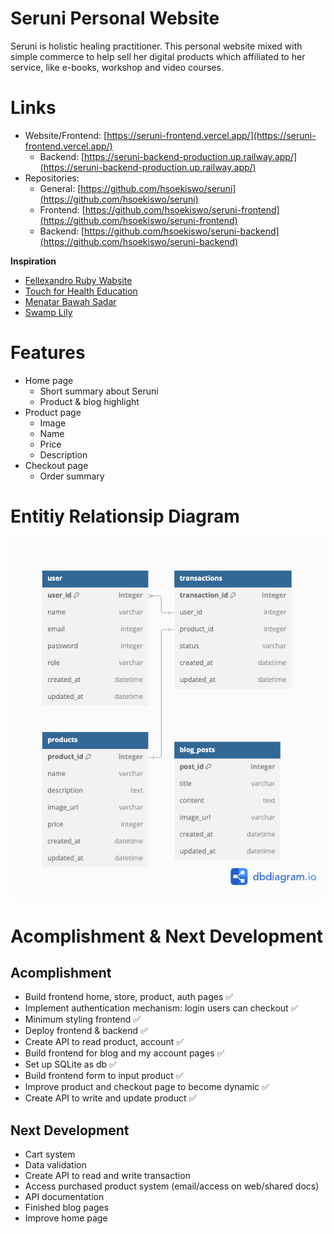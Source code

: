 # Seruni Personal Website
Seruni is holistic healing practitioner. This personal website mixed with simple commerce to help sell her digital products which affiliated to her service, like e-books, workshop and video courses.

# Links
- Website/Frontend: [https://seruni-frontend.vercel.app/](https://seruni-frontend.vercel.app/)
    - Backend: [https://seruni-backend-production.up.railway.app/](https://seruni-backend-production.up.railway.app/)
- Repositories:
    - General: [https://github.com/hsoekiswo/seruni](https://github.com/hsoekiswo/seruni)
    - Frontend: [https://github.com/hsoekiswo/seruni-frontend](https://github.com/hsoekiswo/seruni-frontend)
    - Backend: [https://github.com/hsoekiswo/seruni-backend](https://github.com/hsoekiswo/seruni-backend)

**Inspiration**
- [Fellexandro Ruby Wabsite](https://fellexandroruby.com/product/15-tools-of-writing/)
- [Touch for Health Education](https://fellexandroruby.com/product/15-tools-of-writing/)
- [Menatar Bawah Sadar](https://menatarbawahsadar.id/collections/online-course)
- [Swamp Lily](https://swamplily.io)

# Features
- Home page
    - Short summary about Seruni
    - Product & blog highlight
- Product page
    - Image
    - Name
    - Price
    - Description
- Checkout page
    - Order summary

# Entitiy Relationsip Diagram
![ERD](./diagrams/erd.png)

# Acomplishment & Next Development
## Acomplishment
- Build frontend home, store, product, auth pages ✅ 
- Implement authentication mechanism: login users can checkout ✅ 
- Minimum styling frontend ✅ 
- Deploy frontend & backend ✅ 
- Create API to read product, account ✅ 
- Build frontend for blog and my account pages ✅ 
- Set up SQLite as db ✅ 
- Build frontend form to input product ✅ 
- Improve product and checkout page to become dynamic ✅ 
- Create API to write and update product ✅ 

## Next Development
- Cart system
- Data validation
- Create API to read and write transaction
- Access purchased product system (email/access on web/shared docs)
- API documentation
- Finished blog pages
- Improve home page
